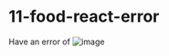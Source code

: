 # 11-food-react-error

Have an error of 
![image](https://user-images.githubusercontent.com/44080191/167288510-3d84ae39-fe1c-42db-93ba-6061b6c57d0b.png)

